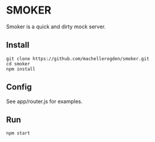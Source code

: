 # SMOKER

Smoker is a quick and dirty mock server.

## Install

    git clone https://github.com/machellerogden/smoker.git
    cd smoker
    npm install

## Config

See app/router.js for examples.

## Run

``npm start``
